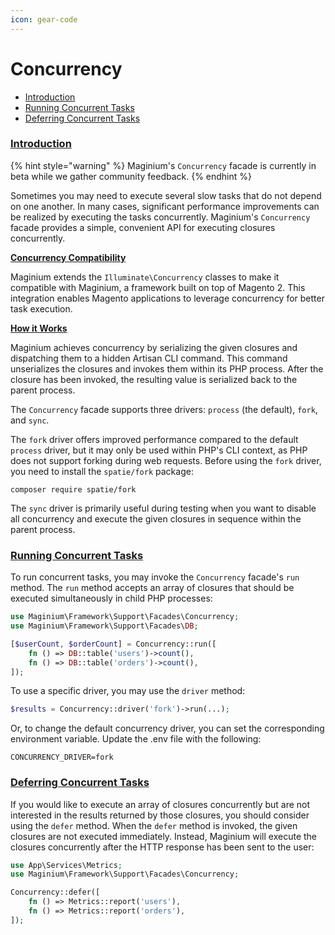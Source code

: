 ```yaml
---
icon: gear-code
---
```


# Concurrency

- [Introduction](concurrency.md#introduction)
- [Running Concurrent Tasks](concurrency.md#running-concurrent-tasks)
- [Deferring Concurrent Tasks](concurrency.md#deferring-concurrent-tasks)

### [Introduction](concurrency.md#introduction) <a href="#introduction" id="introduction"></a>

{% hint style="warning" %} Maginium's `Concurrency` facade is currently in beta while we gather community feedback. {% endhint %}

Sometimes you may need to execute several slow tasks that do not depend on one another. In many cases, significant performance improvements can be
realized by executing the tasks concurrently. Maginium's `Concurrency` facade provides a simple, convenient API for executing closures concurrently.

<a name="concurrency-compatibility" href="#concurrency-compatibility" id="concurrency-compatibility"></a>
[**Concurrency Compatibility**](concurrency.md#concurrency-compatibility)

Maginium extends the `Illuminate\Concurrency` classes to make it compatible with Maginium, a framework built on top of Magento 2. This integration
enables Magento applications to leverage concurrency for better task execution.

<a name="how-it-works" href="#how-it-works" id="how-it-works"></a> [**How it Works**](concurrency.md#how-it-works)

Maginium achieves concurrency by serializing the given closures and dispatching them to a hidden Artisan CLI command. This command unserializes the
closures and invokes them within its PHP process. After the closure has been invoked, the resulting value is serialized back to the parent process.

The `Concurrency` facade supports three drivers: `process` (the default), `fork`, and `sync`.

The `fork` driver offers improved performance compared to the default `process` driver, but it may only be used within PHP's CLI context, as PHP does
not support forking during web requests. Before using the `fork` driver, you need to install the `spatie/fork` package:

```shell
composer require spatie/fork
```

The `sync` driver is primarily useful during testing when you want to disable all concurrency and execute the given closures in sequence within the
parent process.

<a name="running-concurrent-tasks" href="#running-concurrent-tasks" id="running-concurrent-tasks"></a>

### [Running Concurrent Tasks](concurrency.md#running-concurrent-tasks)

To run concurrent tasks, you may invoke the `Concurrency` facade's `run` method. The `run` method accepts an array of closures that should be executed
simultaneously in child PHP processes:

```php
use Maginium\Framework\Support\Facades\Concurrency;
use Maginium\Framework\Support\Facades\DB;

[$userCount, $orderCount] = Concurrency::run([
    fn () => DB::table('users')->count(),
    fn () => DB::table('orders')->count(),
]);
```

To use a specific driver, you may use the `driver` method:

```php
$results = Concurrency::driver('fork')->run(...);
```

Or, to change the default concurrency driver, you can set the corresponding environment variable. Update the .env file with the following:

```shell
CONCURRENCY_DRIVER=fork
```

<a name="deferring-concurrent-tasks" href="#deferring-concurrent-tasks" id="deferring-concurrent-tasks"></a>

### [Deferring Concurrent Tasks](concurrency.md#deferring-concurrent-tasks)

If you would like to execute an array of closures concurrently but are not interested in the results returned by those closures, you should consider
using the `defer` method. When the `defer` method is invoked, the given closures are not executed immediately. Instead, Maginium will execute the
closures concurrently after the HTTP response has been sent to the user:

```php
use App\Services\Metrics;
use Maginium\Framework\Support\Facades\Concurrency;

Concurrency::defer([
    fn () => Metrics::report('users'),
    fn () => Metrics::report('orders'),
]);
```
